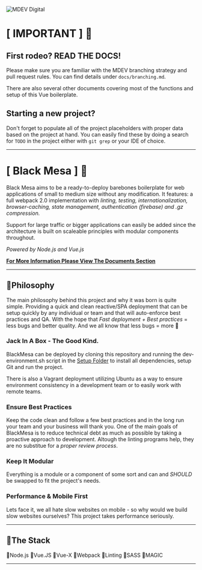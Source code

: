![MDEV Digital](https://mdev.digital/social/githubLogo.svg)

# [ IMPORTANT ] :rotating_light:

## First rodeo? READ THE DOCS!
Please make sure you are familiar with the MDEV branching strategy and pull
request rules. You can find details under `docs/branching.md`.

There are also several other documents covering most of the functions and setup
of this Vue boilerplate.

## Starting a new project?
Don't forget to populate all of the project placeholders with proper data based
on the project at hand. You can easily find these by doing a search for `TODO`
in the project either with `git grep` or your IDE of choice.

---

# [ Black Mesa ] :8ball:

Black Mesa aims to be a ready-to-deploy barebones boilerplate for web applications of small to medium size without any modification. It features: a full webpack 2.0 implementation with *linting, testing, internationalization, browser-caching, state management, authentication (firebase) and .gz compression.*

Support for large traffic or bigger applications can easily be added since the architecture is built on scaleable principles with modular components throughout.

*Powered by Node.js and Vue.js*

**[For More Information Please View The Documents Section](./docs/README.md "Project Documentation")**

---


## :beers:Philosophy
The main philosophy behind this project and why it was born is quite simple. Providing a quick and clean reactive/SPA deployment that can be setup quickly by any individual or team and that will auto-enforce best practices and QA. With the hope that *Fast deployment + Best practices* = less bugs and better quality. And we all know that less bugs = more :beers:

### Jack In A Box - The Good Kind.
BlackMesa can be deployed by cloning this repository and running the dev-environment.sh script in the [Setup Folder](./setup "Setup Bash Script") to install all dependencies, setup Git and run the project.

There is also a Vagrant deployment utilizing Ubuntu as a way to ensure environment consistency in a development team or to easily work with remote teams.

### Ensure Best Practices
Keep the code clean and follow a few best practices and in the long run your team and your business will thank you. One of the main goals of BlackMesa is to reduce technical debt as much as possible by taking a proactive approach to development. Altough the linting programs help, they are no substitue for a *proper review process*.

### Keep It Modular
Everything is a module or a component of some sort and can and *SHOULD* be swapped to fit the project's needs.

### Performance & Mobile First
Lets face it, we all hate slow websites on mobile - so why would we build slow websites ourselves? This project takes performance seriously.

---

## :wrench:The Stack

:small_red_triangle:Node.js
:small_red_triangle:Vue.JS
:small_red_triangle:Vue-X
:small_red_triangle:Webpack
:small_red_triangle:Linting
:small_red_triangle:SASS
:small_red_triangle:MAGIC

---
